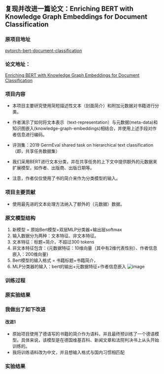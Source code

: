 ## 复现并改进一篇论文：Enriching BERT with Knowledge Graph Embeddings for Document Classification

### 原项目地址
[pytorch-bert-document-classification](https://github.com/malteos/pytorch-bert-document-classification)

### 论文地址：
[Enriching BERT with Knowledge Graph Embeddings for Document Classification](https://arxiv.org/abs/1909.08402)


### 项目内容
- 本项目主要研究使用简短描述性文本（封面简介）和附加元数据对书籍进行分类。

- 作者演示了如何将文本表示（text-representation）与元数据(meta-data)和知识图嵌入(knowledge-graph-embeddings)相结合，并使用上述手段对作者信息进行编码。
- 评测集：2019 GermEval shared task on hierarchical text classification （即，共享任务数据集）
- 我们采用BERT进行文本分类，并在共享任务的上下文中提供额外的元数据来扩展模型，如作者、出版商、出版日期等。

- 注意，作者仅仅使用了书的简介来作为分类模型的输入。


### 项目主要贡献
- 使用最先进的文本处理方法纳入了额外的（元数据）数据。

### 原文模型结构
1. 新模型 = 原始Bert模型+双层MLP分类器+输出层softmax
2. 输入数据分为两种：文本特征、非文本特征。
3. 文本特征：标题+简介，不超过300 tokens
4. 非文本特征包含：{元数据特征：10维向量（其中有2维代表性别）、作者信息嵌入：200维向量}
5. Bert模型的输入格式 = 书籍标题+书籍简介，
6. MLP分类器的输入：bert的输出+元数据特征+作者信息嵌入
![image](https://github.com/user-attachments/assets/9bc7a6a2-bf28-49c6-97be-5bbaf3d401e9)


### 训练过程


### 原实验结果



### 我做出了如下改进
#### 改进1
- 原始项目使用了德语写的书籍的简介作为语料，并且最终预训练了一个德语模型。具体来说，该模型是在德国维基百科、新闻文章和法院判决书上从头开始训练的。
- 我将训练语料改为中文，并且想输入格式与国内习惯相匹配



### 实验结果

